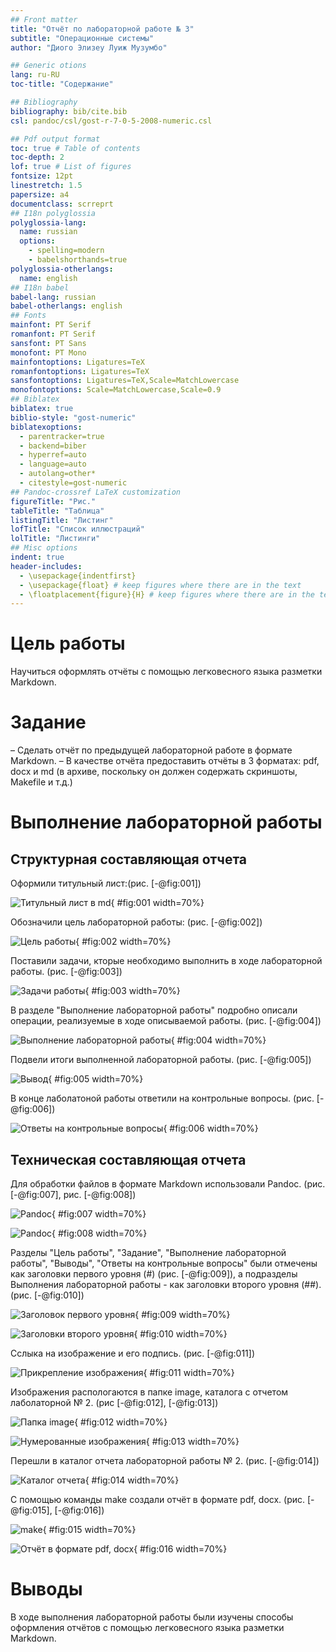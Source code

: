 ```yaml
---
## Front matter
title: "Отчёт по лабораторной работе № 3"
subtitle: "Операционные системы"
author: "Диого Элизеу Луиж Музумбо"

## Generic otions
lang: ru-RU
toc-title: "Содержание"

## Bibliography
bibliography: bib/cite.bib
csl: pandoc/csl/gost-r-7-0-5-2008-numeric.csl

## Pdf output format
toc: true # Table of contents
toc-depth: 2
lof: true # List of figures
fontsize: 12pt
linestretch: 1.5
papersize: a4
documentclass: scrreprt
## I18n polyglossia
polyglossia-lang:
  name: russian
  options:
	- spelling=modern
	- babelshorthands=true
polyglossia-otherlangs:
  name: english
## I18n babel
babel-lang: russian
babel-otherlangs: english
## Fonts
mainfont: PT Serif
romanfont: PT Serif
sansfont: PT Sans
monofont: PT Mono
mainfontoptions: Ligatures=TeX
romanfontoptions: Ligatures=TeX
sansfontoptions: Ligatures=TeX,Scale=MatchLowercase
monofontoptions: Scale=MatchLowercase,Scale=0.9
## Biblatex
biblatex: true
biblio-style: "gost-numeric"
biblatexoptions:
  - parentracker=true
  - backend=biber
  - hyperref=auto
  - language=auto
  - autolang=other*
  - citestyle=gost-numeric
## Pandoc-crossref LaTeX customization
figureTitle: "Рис."
tableTitle: "Таблица"
listingTitle: "Листинг"
lofTitle: "Список иллюстраций"
lolTitle: "Листинги"
## Misc options
indent: true
header-includes:
  - \usepackage{indentfirst}
  - \usepackage{float} # keep figures where there are in the text
  - \floatplacement{figure}{H} # keep figures where there are in the text
---
```



# Цель работы
Научиться оформлять отчёты с помощью легковесного языка разметки Markdown.

# Задание
– Сделать отчёт по предыдущей лабораторной работе в формате Markdown.
– В качестве отчёта предоставить отчёты в 3 форматах: pdf, docx и md (в архиве,
поскольку он должен содержать скриншоты, Makefile и т.д.)


# Выполнение лабораторной работы

## Структурная составляющая отчета

Оформили титульный лист:(рис. [-@fig:001]) 

![Титульный лист в md](image/1.png){ #fig:001 width=70%}

Обозначили цель лабораторной работы: (рис. [-@fig:002]) 

![Цель работы](image/2.png){ #fig:002 width=70%}

Поставили задачи, кторые необходимо выполнить в ходе лабораторной работы. (рис. [-@fig:003])

![Задачи работы](image/3.png){ #fig:003 width=70%}

В разделе "Выполнение лабораторной работы" подробно описали операции, реализуемые в ходе описываемой работы. (рис. [-@fig:004])

![Выполнение лабораторной работы](image/4.png){ #fig:004 width=70%}

Подвели итоги выполненной лабораторной работы. (рис. [-@fig:005])

![Вывод](image/5.png){ #fig:005 width=70%}

В конце лаболатоной работы ответили на контрольные вопросы. (рис. [-@fig:006])

![Ответы на контрольные вопросы](image/6.png){ #fig:006 width=70%}

## Техническая составляющая отчета

Для обработки файлов в формате Markdown использовали Pandoc. (рис. [-@fig:007], рис. [-@fig:008])

![Pandoc](image/7.png){ #fig:007 width=70%}

![Pandoc](image/8.png){ #fig:008 width=70%}

Разделы "Цель работы", "Задание", "Выполнение лабораторной работы", "Выводы", "Ответы на контрольные вопросы" были отмечены как заголовки первого уровня (#) (рис. [-@fig:009]), а подразделы Выполнения лабораторной работы - как заголовки второго уровня (##).(рис. [-@fig:010])

![Заголовок первого уровня](image/3.png){ #fig:009 width=70%}

![Заголовки второго уровня](image/4.png){ #fig:010 width=70%}

Сслыка на изображение и его подпись. (рис. [-@fig:011])

![Прикрепление изображения](image/9.png){ #fig:011 width=70%}

Изображения распологаются в папке image, каталога с отчетом лаболаторной № 2. (рис [-@fig:012], [-@fig:013])

![Папка image](image/10.png){ #fig:012 width=70%}

![Нумерованные изображения](image/11.png){ #fig:013 width=70%}

Перешли в каталог отчета лабораторной работы № 2. (рис. [-@fig:014])

![Каталог отчета](image/12.png){ #fig:014 width=70%}

С помощью команды make создали отчёт в формате pdf, docx. (рис. [-@fig:015], [-@fig:016])

![make](image/13.png){ #fig:015 width=70%}

![Отчёт в формате pdf, docx](image/14.png){ #fig:016 width=70%}


# Выводы

В ходе выполнения лабораторной работы были изучены способы оформления отчётов с помощью легковесного языка разметки Markdown.


	
	
